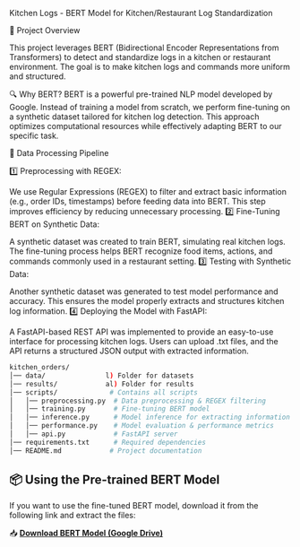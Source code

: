 Kitchen Logs - BERT Model for Kitchen/Restaurant Log Standardization

📝 Project Overview

This project leverages BERT (Bidirectional Encoder Representations from 
Transformers) to detect and standardize logs in a kitchen or restaurant 
environment. The goal is to make kitchen logs and commands more uniform 
and structured.

🔍 Why BERT?
BERT is a powerful pre-trained NLP model developed by Google. Instead of 
training a model from scratch, we perform fine-tuning on a synthetic 
dataset tailored for kitchen log detection. This approach optimizes 
computational resources while effectively adapting BERT to our specific 
task.

📂 Data Processing Pipeline

1️⃣ Preprocessing with REGEX:

We use Regular Expressions (REGEX) to filter and extract basic information 
(e.g., order IDs, timestamps) before feeding data into BERT.
This step improves efficiency by reducing unnecessary processing.
2️⃣ Fine-Tuning BERT on Synthetic Data:

A synthetic dataset was created to train BERT, simulating real kitchen 
logs.
The fine-tuning process helps BERT recognize food items, actions, and 
commands commonly used in a restaurant setting.
3️⃣ Testing with Synthetic Data:

Another synthetic dataset was generated to test model performance and 
accuracy.
This ensures the model properly extracts and structures kitchen log 
information.
4️⃣ Deploying the Model with FastAPI:

A FastAPI-based REST API was implemented to provide an easy-to-use 
interface for processing kitchen logs.
Users can upload .txt files, and the API returns a structured JSON output 
with extracted information.

```bash
kitchen_orders/
│── data/               l) Folder for datasets
│── results/            al) Folder for results
│── scripts/             # Contains all scripts
│   │── preprocessing.py  # Data preprocessing & REGEX filtering
│   │── training.py       # Fine-tuning BERT model
│   │── inference.py      # Model inference for extracting information
│   │── performance.py    # Model evaluation & performance metrics
│   │── api.py            # FastAPI server
│── requirements.txt      # Required dependencies
│── README.md            # Project documentation
```


## 📦 Using the Pre-trained BERT Model  
If you want to use the fine-tuned BERT model, download it from the following link and extract the files:  

📥 **[Download BERT Model (Google Drive)](https://drive.google.com/file/d/1KGSuMZmqdblERBOSRoYxFfQIXzLwqOV4/view?usp=share_link)**  

